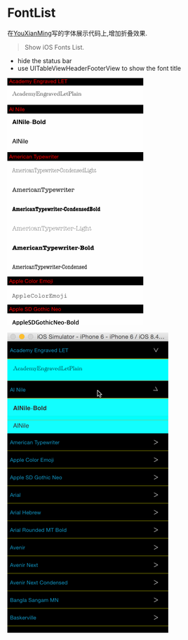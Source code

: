 # FontList

在[YouXianMing](https://github.com/YouXianMing/FontList)写的字体展示代码上,增加折叠效果.

> Show iOS Fonts List.

* hide the status bar
* use UITableViewHeaderFooterView to show the font title

![demo.gif图片](/demo.gif) 

![增加折叠效果](/Font.gif)

